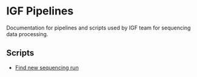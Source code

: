 # IGF Pipelines
Documentation for pipelines and scripts used by IGF team for sequencing data processing.

## Scripts
  * [Find new sequencing run](find_new_seqrun_and_prepare_md5.md)
